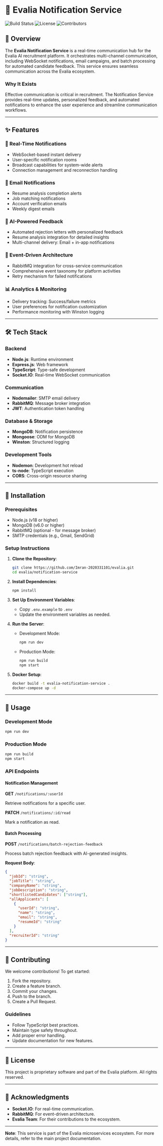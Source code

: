 # 🔔 Evalia Notification Service

![Build Status](https://img.shields.io/badge/build-passing-brightgreen) ![License](https://img.shields.io/badge/license-Proprietary-blue) ![Contributors](https://img.shields.io/badge/contributors-4-orange)

## 📝 Overview

The **Evalia Notification Service** is a real-time communication hub for the Evalia AI recruitment platform. It orchestrates multi-channel communication, including WebSocket notifications, email campaigns, and batch processing for automated candidate feedback. This service ensures seamless communication across the Evalia ecosystem.

### Why It Exists

Effective communication is critical in recruitment. The Notification Service provides real-time updates, personalized feedback, and automated notifications to enhance the user experience and streamline communication workflows.

---

## ✨ Features

### 🔔 Real-Time Notifications
- WebSocket-based instant delivery
- User-specific notification rooms
- Broadcast capabilities for system-wide alerts
- Connection management and reconnection handling

### 📧 Email Notifications
- Resume analysis completion alerts
- Job matching notifications
- Account verification emails
- Weekly digest emails

### 🤖 AI-Powered Feedback
- Automated rejection letters with personalized feedback
- Resume analysis integration for detailed insights
- Multi-channel delivery: Email + in-app notifications

### 🔄 Event-Driven Architecture
- RabbitMQ integration for cross-service communication
- Comprehensive event taxonomy for platform activities
- Retry mechanism for failed notifications

### 📊 Analytics & Monitoring
- Delivery tracking: Success/failure metrics
- User preferences for notification customization
- Performance monitoring with Winston logging

---

## 🛠️ Tech Stack

### Backend
- **Node.js**: Runtime environment
- **Express.js**: Web framework
- **TypeScript**: Type-safe development
- **Socket.IO**: Real-time WebSocket communication

### Communication
- **Nodemailer**: SMTP email delivery
- **RabbitMQ**: Message broker integration
- **JWT**: Authentication token handling

### Database & Storage
- **MongoDB**: Notification persistence
- **Mongoose**: ODM for MongoDB
- **Winston**: Structured logging

### Development Tools
- **Nodemon**: Development hot reload
- **ts-node**: TypeScript execution
- **CORS**: Cross-origin resource sharing

---

## 🚀 Installation

### Prerequisites

- Node.js (v18 or higher)
- MongoDB (v6.0 or higher)
- RabbitMQ (optional - for message broker)
- SMTP credentials (e.g., Gmail, SendGrid)

### Setup Instructions

1. **Clone the Repository**:
   ```bash
   git clone https://github.com/Imran-2020331101/evalia.git
   cd evalia/notification-service
   ```

2. **Install Dependencies**:
   ```bash
   npm install
   ```

3. **Set Up Environment Variables**:
   - Copy `.env.example` to `.env`
   - Update the environment variables as needed.

4. **Run the Server**:
   - Development Mode:
     ```bash
     npm run dev
     ```
   - Production Mode:
     ```bash
     npm run build
     npm start
     ```

5. **Docker Setup**:
   ```bash
   docker build -t evalia-notification-service .
   docker-compose up -d
   ```

---

## 📖 Usage

### Development Mode

```bash
npm run dev
```

### Production Mode

```bash
npm run build
npm start
```

### API Endpoints

#### Notification Management

**GET** `/notifications/:userId`

Retrieve notifications for a specific user.

**PATCH** `/notifications/:id/read`

Mark a notification as read.

#### Batch Processing

**POST** `/notifications/batch-rejection-feedback`

Process batch rejection feedback with AI-generated insights.

**Request Body**:
```json
{
  "jobId": "string",
  "jobTitle": "string",
  "companyName": "string",
  "jobDescription": "string",
  "shortlistedCandidates": ["string"],
  "allApplicants": [
    {
      "userId": "string",
      "name": "string",
      "email": "string",
      "resumeId": "string"
    }
  ],
  "recruiterId": "string"
}
```

---

## 🤝 Contributing

We welcome contributions! To get started:

1. Fork the repository.
2. Create a feature branch.
3. Commit your changes.
4. Push to the branch.
5. Create a Pull Request.

### Guidelines
- Follow TypeScript best practices.
- Maintain type safety throughout.
- Add proper error handling.
- Update documentation for new features.

---

## 📜 License

This project is proprietary software and part of the Evalia platform. All rights reserved.

---

## 🙏 Acknowledgments

- **Socket.IO**: For real-time communication.
- **RabbitMQ**: For event-driven architecture.
- **Evalia Team**: For their contributions to the ecosystem.

---

**Note**: This service is part of the Evalia microservices ecosystem. For more details, refer to the main project documentation.